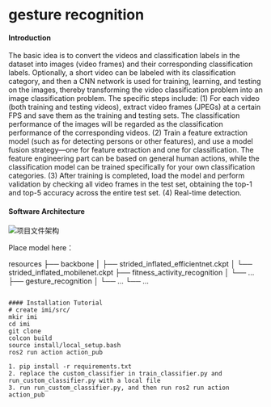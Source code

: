 # gesture recognition

#### Introduction
The basic idea is to convert the videos and classification labels in the dataset into images (video frames) and their corresponding classification labels. Optionally, a short video can be labeled with its classification category, and then a CNN network is used for training, learning, and testing on the images, thereby transforming the video classification problem into an image classification problem. The specific steps include:
(1) For each video (both training and testing videos), extract video frames (JPEGs) at a certain FPS and save them as the training and testing sets. The classification performance of the images will be regarded as the classification performance of the corresponding videos.
(2) Train a feature extraction model (such as for detecting persons or other features), and use a model fusion strategy—one for feature extraction and one for classification. The feature engineering part can be based on general human actions, while the classification model can be trained specifically for your own classification categories.
(3) After training is completed, load the model and perform validation by checking all video frames in the test set, obtaining the top-1 and top-5 accuracy across the entire test set.
(4) Real-time detection.

#### Software Architecture
![项目文件架构](https://foruda.gitee.com/images/1688969241116817172/ef447c68_11347056.png "屏幕截图")

Place model here：

resources
├── backbone
│   ├── strided_inflated_efficientnet.ckpt
│   └── strided_inflated_mobilenet.ckpt
├── fitness_activity_recognition
│   └── ...
├── gesture_recognition
│   └── ...
└── ...
```

#### Installation Tutorial
# create imi/src/
mkir imi
cd imi
git clone 
colcon build 
source install/local_setup.bash 
ros2 run action action_pub

1. pip install -r requirements.txt
2. replace the custom_classifier in train_classifier.py and run_custom_classifier.py with a local file
3. run run_custom_classifier.py, and then run ros2 run action action_pub
